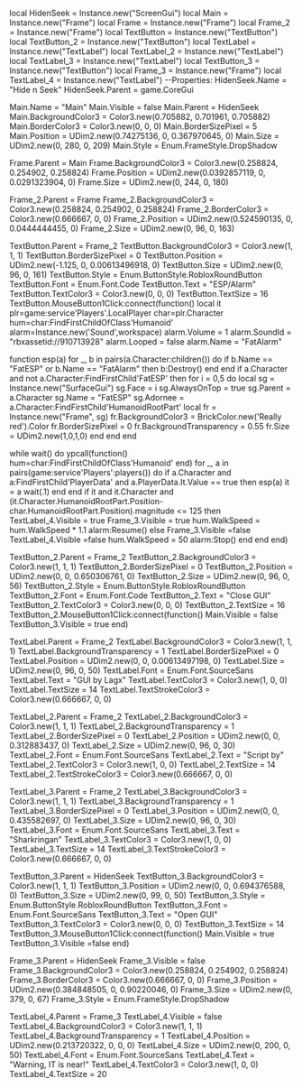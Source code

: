 local HidenSeek = Instance.new("ScreenGui") local Main = Instance.new("Frame") local Frame = Instance.new("Frame") local Frame_2 = Instance.new("Frame") local TextButton = Instance.new("TextButton") local TextButton_2 = Instance.new("TextButton") local TextLabel = Instance.new("TextLabel") local TextLabel_2 = Instance.new("TextLabel") local TextLabel_3 = Instance.new("TextLabel") local TextButton_3 = Instance.new("TextButton") local Frame_3 = Instance.new("Frame") local TextLabel_4 = Instance.new("TextLabel") --Properties: HidenSeek.Name = "Hide n Seek" HidenSeek.Parent = game.CoreGui

Main.Name = "Main" Main.Visible = false Main.Parent = HidenSeek Main.BackgroundColor3 = Color3.new(0.705882, 0.701961, 0.705882) Main.BorderColor3 = Color3.new(0, 0, 0) Main.BorderSizePixel = 5 Main.Position = UDim2.new(0.74275136, 0, 0.367970645, 0) Main.Size = UDim2.new(0, 280, 0, 209) Main.Style = Enum.FrameStyle.DropShadow

Frame.Parent = Main Frame.BackgroundColor3 = Color3.new(0.258824, 0.254902, 0.258824) Frame.Position = UDim2.new(0.0392857119, 0, 0.0291323904, 0) Frame.Size = UDim2.new(0, 244, 0, 180)

Frame_2.Parent = Frame Frame_2.BackgroundColor3 = Color3.new(0.258824, 0.254902, 0.258824) Frame_2.BorderColor3 = Color3.new(0.666667, 0, 0) Frame_2.Position = UDim2.new(0.524590135, 0, 0.0444444455, 0) Frame_2.Size = UDim2.new(0, 96, 0, 163)

TextButton.Parent = Frame_2 TextButton.BackgroundColor3 = Color3.new(1, 1, 1) TextButton.BorderSizePixel = 0 TextButton.Position = UDim2.new(-1.125, 0, 0.00613496918, 0) TextButton.Size = UDim2.new(0, 96, 0, 161) TextButton.Style = Enum.ButtonStyle.RobloxRoundButton TextButton.Font = Enum.Font.Code TextButton.Text = "ESP/Alarm" TextButton.TextColor3 = Color3.new(0, 0, 0) TextButton.TextSize = 16 TextButton.MouseButton1Click:connect(function() local it plr=game:service'Players'.LocalPlayer char=plr.Character hum=char:FindFirstChildOfClass'Humanoid' alarm=Instance.new('Sound',workspace) alarm.Volume = 1 alarm.SoundId = "rbxassetid://910713928" alarm.Looped = false alarm.Name = "FatAlarm"

function esp(a) for _, b in pairs(a.Character:children()) do if b.Name == "FatESP" or b.Name == "FatAlarm" then b:Destroy() end end if a.Character and not a.Character:FindFirstChild'FatESP' then for i = 0,5 do local sg = Instance.new("SurfaceGui") sg.Face = i sg.AlwaysOnTop = true sg.Parent = a.Character sg.Name = "FatESP" sg.Adornee = a.Character:FindFirstChild'HumanoidRootPart' local fr = Instance.new("Frame", sg) fr.BackgroundColor3 = BrickColor.new('Really red').Color fr.BorderSizePixel = 0 fr.BackgroundTransparency = 0.55 fr.Size = UDim2.new(1,0,1,0) end end end

while wait() do ypcall(function() hum=char:FindFirstChildOfClass'Humanoid' end) for _, a in pairs(game:service'Players':players()) do if a.Character and a:FindFirstChild'PlayerData' and a.PlayerData.It.Value == true then esp(a) it = a wait(.1) end end if it and it.Character and (it.Character.HumanoidRootPart.Position-char.HumanoidRootPart.Position).magnitude <= 125 then TextLabel_4.Visible = true Frame_3.Visible = true hum.WalkSpeed = hum.WalkSpeed * 1.1 alarm:Resume() else Frame_3.Visible =false TextLabel_4.Visible =false hum.WalkSpeed = 50 alarm:Stop() end end end)

TextButton_2.Parent = Frame_2 TextButton_2.BackgroundColor3 = Color3.new(1, 1, 1) TextButton_2.BorderSizePixel = 0 TextButton_2.Position = UDim2.new(0, 0, 0.650306761, 0) TextButton_2.Size = UDim2.new(0, 96, 0, 56) TextButton_2.Style = Enum.ButtonStyle.RobloxRoundButton TextButton_2.Font = Enum.Font.Code TextButton_2.Text = "Close GUI" TextButton_2.TextColor3 = Color3.new(0, 0, 0) TextButton_2.TextSize = 16 TextButton_2.MouseButton1Click:connect(function() Main.Visible = false TextButton_3.Visible = true end)

TextLabel.Parent = Frame_2 TextLabel.BackgroundColor3 = Color3.new(1, 1, 1) TextLabel.BackgroundTransparency = 1 TextLabel.BorderSizePixel = 0 TextLabel.Position = UDim2.new(0, 0, 0.00613497198, 0) TextLabel.Size = UDim2.new(0, 96, 0, 50) TextLabel.Font = Enum.Font.SourceSans TextLabel.Text = "GUI by Lagx" TextLabel.TextColor3 = Color3.new(1, 0, 0) TextLabel.TextSize = 14 TextLabel.TextStrokeColor3 = Color3.new(0.666667, 0, 0)

TextLabel_2.Parent = Frame_2 TextLabel_2.BackgroundColor3 = Color3.new(1, 1, 1) TextLabel_2.BackgroundTransparency = 1 TextLabel_2.BorderSizePixel = 0 TextLabel_2.Position = UDim2.new(0, 0, 0.312883437, 0) TextLabel_2.Size = UDim2.new(0, 96, 0, 30) TextLabel_2.Font = Enum.Font.SourceSans TextLabel_2.Text = "Script by" TextLabel_2.TextColor3 = Color3.new(1, 0, 0) TextLabel_2.TextSize = 14 TextLabel_2.TextStrokeColor3 = Color3.new(0.666667, 0, 0)

TextLabel_3.Parent = Frame_2 TextLabel_3.BackgroundColor3 = Color3.new(1, 1, 1) TextLabel_3.BackgroundTransparency = 1 TextLabel_3.BorderSizePixel = 0 TextLabel_3.Position = UDim2.new(0, 0, 0.435582697, 0) TextLabel_3.Size = UDim2.new(0, 96, 0, 30) TextLabel_3.Font = Enum.Font.SourceSans TextLabel_3.Text = "Sharkringan" TextLabel_3.TextColor3 = Color3.new(1, 0, 0) TextLabel_3.TextSize = 14 TextLabel_3.TextStrokeColor3 = Color3.new(0.666667, 0, 0)

TextButton_3.Parent = HidenSeek TextButton_3.BackgroundColor3 = Color3.new(1, 1, 1) TextButton_3.Position = UDim2.new(0, 0, 0.694376588, 0) TextButton_3.Size = UDim2.new(0, 99, 0, 50) TextButton_3.Style = Enum.ButtonStyle.RobloxRoundButton TextButton_3.Font = Enum.Font.SourceSans TextButton_3.Text = "Open GUI" TextButton_3.TextColor3 = Color3.new(0, 0, 0) TextButton_3.TextSize = 14 TextButton_3.MouseButton1Click:connect(function() Main.Visible = true TextButton_3.Visible =false end)

Frame_3.Parent = HidenSeek Frame_3.Visible = false Frame_3.BackgroundColor3 = Color3.new(0.258824, 0.254902, 0.258824) Frame_3.BorderColor3 = Color3.new(0.666667, 0, 0) Frame_3.Position = UDim2.new(0.384848505, 0, 0.90220046, 0) Frame_3.Size = UDim2.new(0, 379, 0, 67) Frame_3.Style = Enum.FrameStyle.DropShadow

TextLabel_4.Parent = Frame_3 TextLabel_4.Visible = false TextLabel_4.BackgroundColor3 = Color3.new(1, 1, 1) TextLabel_4.BackgroundTransparency = 1 TextLabel_4.Position = UDim2.new(0.213720322, 0, 0, 0) TextLabel_4.Size = UDim2.new(0, 200, 0, 50) TextLabel_4.Font = Enum.Font.SourceSans TextLabel_4.Text = "Warning, IT is near!" TextLabel_4.TextColor3 = Color3.new(1, 0, 0) TextLabel_4.TextSize = 20
